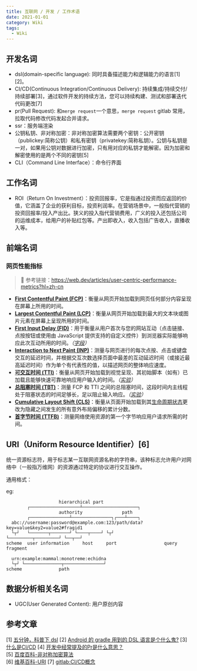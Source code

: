 ```yaml
---
title: 互联网 / 开发 / 工作术语
date: 2021-01-01
category: Wiki
tags:
  - Wiki
---
```


<!-- more -->
## 开发名词

- dsl(domain-specific language): 同时具备描述能力和逻辑能力的语言[1][2]。
- CI/CD(Continuous Integration/Continuous Delivery): 持续集成/持续交付/持续部署[3]，通过软件开发的持续方法，您可以持续构建、测试和部署迭代代码更改[7]
- pr(Pull Request): 和`merge request`一个意思，`merge request` gitlab 常用，拉取代码修改代码发起合并请求。
- ssr：服务端渲染
- 公钥私钥、非对称加密：非对称加密算法需要两个密钥：公开密钥（publickey:简称公钥）和私有密钥（privatekey:简称私钥）。公钥与私钥是一对，如果用公钥对数据进行加密，只有用对应的私钥才能解密。因为加密和解密使用的是两个不同的密钥[5]
- CLI（Command Line Interface）：命令行界面

## 工作名词

- ROI（Return On Investment）：投资回报率，它是指通过投资而应返回的价值，它涵盖了企业的获利目标，投资利润率。在营销场景中，一般指代营销的投资回报率/投入产出比。狭义的投入指代营销费用，广义的投入还包括公司的运维成本，给用户的补贴红包等。产出即收入，收入包括广告收入，直播收入等。


## 前端名词

### 网页性能指标

> 🔗 参考链接：https://web.dev/articles/user-centric-performance-metrics?hl=zh-cn

-   **[First Contentful Paint (FCP)](https://web.dev/articles/fcp?hl=zh-cn)**：衡量从网页开始加载到网页任何部分内容呈现在屏幕上所用的时间。
-   **[Largest Contentful Paint (LCP)](https://web.dev/articles/lcp?hl=zh-cn)**：衡量从网页开始加载到最大的文本块或图片元素在屏幕上呈现所用的时间。
-   **[First Input Delay (FID)](https://web.dev/articles/fid?hl=zh-cn)**：用于衡量从用户首次与您的网站互动（点击链接、点按按钮或使用由 JavaScript 提供支持的自定义控件）到浏览器实际能够响应此次互动所用的时间。*（[字段](https://web.dev/articles/user-centric-performance-metrics?hl=zh-cn#in_the_field)）*
-   **[Interaction to Next Paint (INP)](https://web.dev/articles/inp?hl=zh-cn)**：测量与网页进行的每次点按、点击或键盘交互的延迟时间，并根据交互次数选择页面中最差的互动延迟时间（或接近最高延迟时间）作为单个有代表性的值，以描述网页的整体响应速度。
-   **[可交互时间 (TTI)](https://web.dev/articles/tti?hl=zh-cn)**：衡量从网页开始加载到视觉呈现、其初始脚本（如有）已加载且能够快速可靠地响应用户输入的时间。*（[实验](https://web.dev/articles/user-centric-performance-metrics?hl=zh-cn#in_the_lab)）*
-   **[总阻塞时间 (TBT)](https://web.dev/articles/tbt?hl=zh-cn)**：测量 FCP 和 TTI 之间的总阻塞时间，这段时间内主线程处于阻塞状态的时间足够长，足以阻止输入响应。*（[实验](https://web.dev/articles/user-centric-performance-metrics?hl=zh-cn#in_the_lab)）*
-   **[Cumulative Layout Shift (CLS)](https://web.dev/articles/cls?hl=zh-cn)**：衡量从页面开始加载到其[生命周期状态](https://developer.chrome.com/blog/page-lifecycle-api/?hl=zh-cn)更改为隐藏之间发生的所有意外布局偏移的累计分数。
-   **[首字节时间 (TTFB)](https://web.dev/articles/ttfb?hl=zh-cn)**：测量网络使用资源的第一个字节响应用户请求所需的时间。

## URI（Uniform Resource Identifier）[6]

统一资源标志符，用于标志某一互联网资源名称的字符串，该种标志允许用户对网络中（一般指万维网）的资源通过特定的协议进行交互操作。

通用格式：

[协议名]://[用户名]:[密码]@[主机名]:[端口]/[路径]?[查询参数]#[片段ID]

eg:

```
                    hierarchical part
        ┌───────────────────┴─────────────────────┐
                    authority               path
        ┌───────────────┴───────────────┐┌───┴────┐
  abc://username:password@example.com:123/path/data?key=value&key2=value2#fragid1
  └┬┘   └───────┬───────┘ └────┬────┘ └┬┘           └─────────┬─────────┘ └──┬──┘
scheme  user information     host     port                  query         fragment

  urn:example:mammal:monotreme:echidna
  └┬┘ └──────────────┬───────────────┘
scheme              path
```

## 数据分析相关名词

- UGC(User Generated Content): 用户原创内容

## 参考文章

[1] [五分钟，科普下 dsl](https://zhuanlan.zhihu.com/p/24800713)
[2] [Android 的 gradle 用到的 DSL 语言是个什么鬼?](https://blog.csdn.net/lpjishu/article/details/72530910)
[3] [什么是CI/CD](https://linux.cn/article-9926-1.html?pr)
[4] [开发中经常提及的Pr是什么意思？](https://www.zhihu.com/question/355235592)  
[5] [百度百科-非对称加密算法](https://baike.baidu.com/item/%E9%9D%9E%E5%AF%B9%E7%A7%B0%E5%8A%A0%E5%AF%86%E7%AE%97%E6%B3%95/1208652)  
[6] [维基百科-URI](https://zh.wikipedia.org/wiki/%E7%BB%9F%E4%B8%80%E8%B5%84%E6%BA%90%E6%A0%87%E5%BF%97%E7%AC%A6)
[7] [gitlab:CI/CD概念](https://gitlab.cn/docs/jh/ci/introduction/)